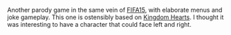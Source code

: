 Another parody game in the same vein of [FIFA15](../FIFA2015), with elaborate menus and joke gameplay. This one is ostensibly based on [Kingdom Hearts](https://en.wikipedia.org/wiki/Kingdom_Hearts_(video_game)). I thought it was interesting to have a character that could face left and right.
